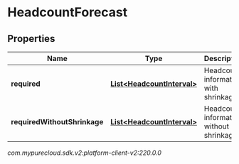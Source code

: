 # HeadcountForecast


## Properties

| Name | Type | Description | Notes |
| ------------ | ------------- | ------------- | ------------- |
| **required** | [**List&lt;HeadcountInterval&gt;**](HeadcountInterval) | Headcount information with shrinkage |  |
| **requiredWithoutShrinkage** | [**List&lt;HeadcountInterval&gt;**](HeadcountInterval) | Headcount information without shrinkage |  |




_com.mypurecloud.sdk.v2:platform-client-v2:220.0.0_
